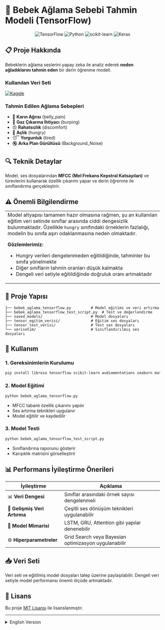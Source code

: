# 👶 Bebek Ağlama Sebebi Tahmin Modeli (TensorFlow)

<div align="center">
  
![TensorFlow](https://img.shields.io/badge/TensorFlow-%23FF6F00.svg?style=for-the-badge&logo=TensorFlow&logoColor=white)
![Python](https://img.shields.io/badge/python-3670A0?style=for-the-badge&logo=python&logoColor=ffdd54)
![scikit-learn](https://img.shields.io/badge/scikit--learn-%23F7931E.svg?style=for-the-badge&logo=scikit-learn&logoColor=white)
![Keras](https://img.shields.io/badge/Keras-%23D00000.svg?style=for-the-badge&logo=Keras&logoColor=white)

</div>

## 📋 Proje Hakkında
Bebeklerin ağlama seslerini yapay zeka ile analiz ederek **neden ağladıklarını tahmin eden** bir derin öğrenme modeli.

### Kullanılan Veri Seti
[![Kaggle](https://img.shields.io/badge/Kaggle-20BEFF?style=for-the-badge&logo=Kaggle&logoColor=white)](https://www.kaggle.com/datasets/warcoder/infant-cry-audio-corpus)

### Tahmin Edilen Ağlama Sebepleri
- 🤕 **Karın Ağrısı** (belly_pain)
- 🫧 **Gaz Çıkarma İhtiyacı** (burping)
- 😣 **Rahatsızlık** (discomfort)
- 🍼 **Açlık** (hungry)
- 😴 **Yorgunluk** (tired)
- 🔇 **Arka Plan Gürültüsü** (Background_Noise)

## 🔍 Teknik Detaylar
Model, ses dosyalarından **MFCC (Mel Frekans Kepstral Katsayıları)** ve türevlerini kullanarak özellik çıkarımı yapar ve derin öğrenme ile sınıflandırma gerçekleştirir.

## ⚠️ Önemli Bilgilendirme

<table>
<tr>
<td>
Model altyapısı tamamen hazır olmasına rağmen, şu an kullanılan eğitim veri setinde sınıflar arasında ciddi dengesizlik bulunmaktadır. Özellikle <code>hungry</code> sınıfındaki örneklerin fazlalığı, modelin bu sınıfa aşırı odaklanmasına neden olmaktadır.

**Gözlemlerimiz:**
- Hungry verileri dengelenmeden eğitildiğinde, tahminler bu sınıfa yönelmekte
- Diğer sınıfların tahmin oranları düşük kalmakta
- Dengeli veri setiyle eğitildiğinde doğruluk oranı artmaktadır
</td>
</tr>
</table>

## 📁 Proje Yapısı

```
├── bebek_aglama_tensorflow.py         # Model eğitimi ve veri artırma
├── bebek_aglama_tensorflow_test_script.py  # Test ve değerlendirme 
├── saved_models/                      # Model dosyaları
├── tensor_egitim_verisi/              # Eğitim ses dosyaları
├── tensor_test_verisi/                # Test ses dosyaları  
└── verisetim/                         # Sınıflandırılmış ses dosyaları
```

## 🚀 Kullanım

### 1. Gereksinimlerin Kurulumu

```bash
pip install librosa tensorflow scikit-learn audiomentations seaborn matplotlib
```

### 2. Model Eğitimi

```bash
python bebek_aglama_tensorflow.py
```

- MFCC tabanlı özellik çıkarımı yapılır
- Ses artırma teknikleri uygulanır
- Model eğitilir ve kaydedilir

### 3. Model Testi

```bash
python bebek_aglama_tensorflow_test_script.py
```

- Sınıflandırma raporunu gösterir
- Karışıklık matrisini görselleştirir

## 📊 Performans İyileştirme Önerileri

| İyileştirme | Açıklama |
|------------|-----------|
| 📊 **Veri Dengesi** | Sınıflar arasındaki örnek sayısı dengelenmeli |
| 🔄 **Gelişmiş Veri Artırma** | Çeşitli ses dönüşüm teknikleri uygulanabilir |
| 🧠 **Model Mimarisi** | LSTM, GRU, Attention gibi yapılar denenebilir |
| ⚙️ **Hiperparametreler** | Grid Search veya Bayesian optimizasyon uygulanabilir |

## 📥 Veri Seti

Veri seti ve eğitilmiş model dosyaları talep üzerine paylaşılabilir. Dengeli veri setiyle model performansı önemli ölçüde artmaktadır.

## 📄 Lisans

Bu proje [MIT Lisansı](https://opensource.org/licenses/MIT) ile lisanslanmıştır.

---

<details>
<summary>English Version</summary>

# 👶 Baby Cry Reason Classification Model (TensorFlow)

<div align="center">
  
![TensorFlow](https://img.shields.io/badge/TensorFlow-%23FF6F00.svg?style=for-the-badge&logo=TensorFlow&logoColor=white)
![Python](https://img.shields.io/badge/python-3670A0?style=for-the-badge&logo=python&logoColor=ffdd54)
![scikit-learn](https://img.shields.io/badge/scikit--learn-%23F7931E.svg?style=for-the-badge&logo=scikit-learn&logoColor=white)
![Keras](https://img.shields.io/badge/Keras-%23D00000.svg?style=for-the-badge&logo=Keras&logoColor=white)

</div>

## 📋 About the Project
A deep learning model that analyzes baby cry sounds to **predict why they're crying**.

### Dataset Used
[![Kaggle](https://img.shields.io/badge/Kaggle-20BEFF?style=for-the-badge&logo=Kaggle&logoColor=white)](https://www.kaggle.com/datasets/warcoder/infant-cry-audio-corpus)

### Predicted Crying Reasons
- 🤕 **Belly Pain** (belly_pain)
- 🫧 **Burping Needed** (burping)
- 😣 **Discomfort** (discomfort)
- 🍼 **Hunger** (hungry)
- 😴 **Tiredness** (tired)
- 🔇 **Background Noise** (Background_Noise)

## 🔍 Technical Details
The model extracts features using **MFCC (Mel Frequency Cepstral Coefficients)** and its derivatives from audio files and performs classification with deep learning.

## ⚠️ Important Notice

<table>
<tr>
<td>
While the model infrastructure is fully operational, the current training dataset has significant class imbalance. Especially the abundance of samples in the <code>hungry</code> class causes the model to focus excessively on this class.

**Our observations:**
- When trained without balancing, predictions tend toward the hungry class
- Other classes' prediction rates remain low
- Accuracy increases significantly with a balanced dataset
</td>
</tr>
</table>

## 📁 Project Structure

```
├── bebek_aglama_tensorflow.py         # Model training and augmentation
├── bebek_aglama_tensorflow_test_script.py  # Testing and evaluation 
├── saved_models/                      # Model files
├── tensor_egitim_verisi/              # Training audio files
├── tensor_test_verisi/                # Test audio files  
└── verisetim/                         # Classified audio files
```

## 🚀 Usage

### 1. Install Requirements

```bash
pip install librosa tensorflow scikit-learn audiomentations seaborn matplotlib
```

### 2. Train the Model

```bash
python bebek_aglama_tensorflow.py
```

- Performs MFCC-based feature extraction
- Applies audio augmentation techniques
- Trains and saves the model

### 3. Test the Model

```bash
python bebek_aglama_tensorflow_test_script.py
```

- Shows classification report
- Visualizes confusion matrix

## 📊 Performance Improvement Suggestions

| Improvement | Description |
|------------|-----------|
| 📊 **Data Balance** | Balance sample counts between classes |
| 🔄 **Advanced Augmentation** | Apply various audio transformation techniques |
| 🧠 **Model Architecture** | Experiment with LSTM, GRU, Attention structures |
| ⚙️ **Hyperparameters** | Apply Grid Search or Bayesian optimization |

## 📥 Dataset

The dataset and trained model files can be shared upon request. Model performance significantly increases with a balanced dataset.

## 📄 License

This project is licensed under the [MIT License](https://opensource.org/licenses/MIT).
